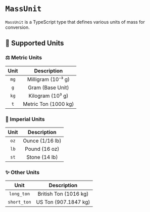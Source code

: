 # `MassUnit`
`MassUnit` is a TypeScript type that defines various units of mass for conversion.

## 🔧 Supported Units

### ⚖️ Metric Units
|  Unit   |     Description      |
|:-------:|:--------------------:|
|  `mg`   |  Milligram (10⁻³ g)  |
|   `g`   |   Gram (Base Unit)   |
|  `kg`   |   Kilogram (10³ g)   |
|   `t`   | Metric Ton (1000 kg) |

### 📏 Imperial Units
| Unit |   Description   |
|:----:|:---------------:|
| `oz` | Ounce (1/16 lb) |
| `lb` |  Pound (16 oz)  |
| `st` |  Stone (14 lb)  |

### ✨ Other Units
|    Unit     |      Description      |
|:-----------:|:---------------------:|
| `long_ton`  | British Ton (1016 kg) |
| `short_ton` | US Ton (907.1847 kg)  |
